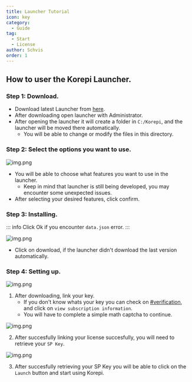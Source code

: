 ```yaml
---
title: Launcher Tutorial
icon: key
category:
  - Guide
tag:
  - Start
  - License
author: Schvis
order: 1
---
```


## How to user the Korepi Launcher.

### Step 1: Download.

- Download latest Launcher from [here](https://github.com/Cotton-Buds/calculator-new/releases/tag/gi).
- After downloading open launcher with Administrator.
- After opening the launcher it will create a folder in `C:/Korepi`, and the launcher will be moved there automatically.
    - You will be able to change or modify the files in this directory.

### Step 2: Select the options you want to use.

![img.png](/assets/images/docs/202312/launcherkp.png)

- You will be able to choose what features you want to use in the launcher.
    - Keep in mind that launcher is still being developed, you may encounter some unexpected issues.
- After selecting your desired features, click confirm.

### Step 3: Installing.

::: info Click Ok if you encounter `data.json` error.
:::

![img.png](/assets/images/docs/202312/launcherkp2.png)

- Click on download, if the launcher didn't download the last version automatically.

### Step 4: Setting up.

![img.png](/assets/images/docs/202312/launcherkp3.png)

1. After downloading, link your key.
    - If you don't know whats your key you can check on [#verification](https://discord.com/channels/1251244897021722735/1255892075371827313), and click on `view subscription information`.
    - You will have to complete a simple math captcha to continue.

![img.png](/assets/images/docs/202312/launcherkp4.png)

2. After succesfully linking your license succesfully, you will need to retrieve your `SP Key`.

![img.png](/assets/images/docs/202312/launcherkp5.png)

3. After succesfully retrieving your SP Key you will be able to click on the `Launch` button and start using Korepi.